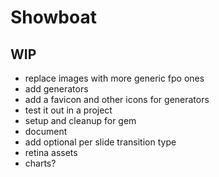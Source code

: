 # Showboat

## WIP
- replace images with more generic fpo ones
- add generators
- add a favicon and other icons for generators
- test it out in a project
- setup and cleanup for gem
- document
- add optional per slide transition type
- retina assets
- charts?

